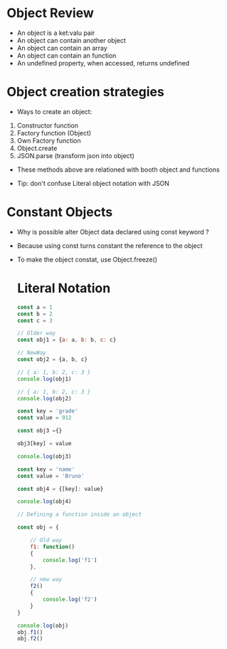 # Object Review

- An object is a ket:valu pair
- An object can contain another object
- An object can contain an array
- An object can contain an function
- An undefined property, when accessed, returns undefined

# Object creation strategies

- Ways to create an object:

1. Constructor function
2. Factory function (Object)
3. Own Factory function
4. Object.create
5. JSON.parse (transform json into object)

- These methods above are relationed with booth object and functions

- Tip: don't confuse Literal object notation with JSON

# Constant Objects

- Why is possible alter Object data declared using const keyword ?

- Because using const turns constant the reference to the object

- To make the object constat, use Object.freeze(<object>)

# Literal Notation

```javascript
const a = 1
const b = 2
const c = 3

// Older way
const obj1 = {a: a, b: b, c: c}

// NewWay
const obj2 = {a, b, c}

// { a: 1, b: 2, c: 3 }
console.log(obj1)

// { a: 1, b: 2, c: 3 }
console.log(obj2)
```

```javascript
const key = 'grade'
const value = 912

const obj3 ={}

obj3[key] = value

console.log(obj3)
```

```javascript
const key = 'name'
const value = 'Bruno'

const obj4 = {[key]: value}

console.log(obj4)
```

```javascript
// Defining a function inside an object

const obj = {

	// Old way
	f1: function()
	{
		console.log('f1')
	},

	// new way
	f2()
	{
		console.log('f2')
	}
}

console.log(obj)
obj.f1()
obj.f2()
```